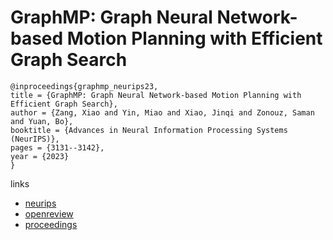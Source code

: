 # GraphMP: Graph Neural Network-based Motion Planning with Efficient Graph Search

```
@inproceedings{graphmp_neurips23,
title = {GraphMP: Graph Neural Network-based Motion Planning with Efficient Graph Search},
author = {Zang, Xiao and Yin, Miao and Xiao, Jinqi and Zonouz, Saman and Yuan, Bo},
booktitle = {Advances in Neural Information Processing Systems (NeurIPS)},
pages = {3131--3142},
year = {2023}
}
```

links
- [neurips](https://nips.cc/Conferences/2023/Schedule?showEvent=71094)
- [openreview](https://openreview.net/forum?id=cQdc9Dyk4i)
- [proceedings](https://papers.nips.cc//paper_files/paper/2023/hash/096961cae3c3423c44ea045aeb584e05-Abstract-Conference.html)
